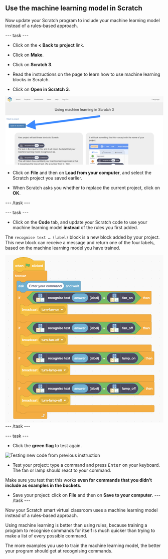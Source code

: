 ## Use the machine learning model in Scratch

Now update your Scratch program to include your machine learning model instead of a rules-based approach.

\--- task \---
+ Click on the **< Back to project** link.

+ Click on **Make**.

+ Click on **Scratch 3**.

+ Read the instructions on the page to learn how to use machine learning blocks in Scratch.

+ Click on **Open in Scratch 3**.

![annotation pointing at Open in scratch 3 button](images/open-scratch-3-annotated.png)

+ Click on **File** and then on **Load from your computer**, and select the Scratch project you saved earlier.

+ When Scratch asks you whether to replace the current project, click on **OK**.

\--- /task \---

\--- task \---

+ Click on the **Code** tab, and update your Scratch code to use your machine learning model **instead** of the rules you first added.

The `recognise text … (label)` block is a new block added by your project. This new block can receive a message and return one of the four labels, based on the machine learning model you have trained.

![New scratch code including new machine learning blocks](images/code-new-blocks.png) \--- /task \---

\--- task \---
+ Click the **green flag** to test again.

![Testing new code from previous instruction](images/test-with-new-blocks-annotated)

+ Test your project: type a command and press <kbd>Enter</kbd> on your keyboard. The fan or lamp should react to your command.

Make sure you test that this works **even for commands that you didn’t include as examples in the buckets.**

+ Save your project: click on **File** and then on **Save to your computer**. \--- /task \---

Now your Scratch smart virtual classroom uses a machine learning model instead of a rules-based approach.

Using machine learning is better than using rules, because training a program to recognise commands for itself is much quicker than trying to make a list of every possible command.

The more examples you use to train the machine learning model, the better your program should get at recognising commands.